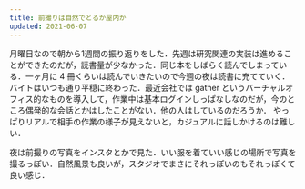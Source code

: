 ```yaml
---
title: 前撮りは自然でとるか屋内か
updated: 2021-06-07
---
```


月曜日なので朝から1週間の振り返りをした．先週は研究関連の実装は進めることができたのだが，読書量が少なかった．同じ本をしばらく読んでしまっている．一ヶ月に 4 冊くらいは読んでいきたいので今週の夜は読書に充てていく．
バイトはいつも通り平穏に終わった．最近会社では gather というバーチャルオフィス的なものを導入して，作業中は基本ログインしっぱなしなのだが，今のところ偶発的な会話とかはしたことがない．他の人はしているのだろうか．
やっぱりリアルで相手の作業の様子が見えないと，カジュアルに話しかけるのは難しい．

夜は前撮りの写真をインスタとかで見た．いい服を着ていい感じの場所で写真を撮るっぽい．自然風景も良いが，スタジオでまさにそれっぽいのもそれっぽくて良い感じ．
